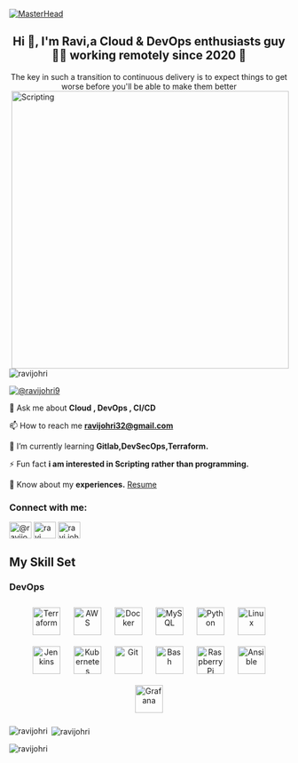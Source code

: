 [![MasterHead](https://res.cloudinary.com/practicaldev/image/fetch/s--YDYacTLP--/c_imagga_scale,f_auto,fl_progressive,h_900,q_66,w_1600/https://thepracticaldev.s3.amazon.com/i/q5ps4t4f0sqcqemcmuri.gif)](https:///rishavchanda.io)
<h2 align="center">Hi 👋, I'm Ravi,a Cloud & DevOps enthusiasts guy 👨‍💻 working remotely since 2020 🚀 </h2>

 <div align="center">The key in such a transition to continuous delivery is to expect things to get worse before you'll be able to make them better</div>  
<img align="right" alt="Scripting" width="500"  src="https://liveimages.algoworks.com/new-algoworks/wp-content/uploads/2022/05/31103224/devOps-trends.gif"
<p align="left"> <img src="https://komarev.com/ghpvc/?username=ravijohri&label=Profile%20views&color=0e75b6&style=flat" alt="ravijohri" /> </p>

<p align="left"> <a href="https://twitter.com/@ravijohri9" target="blank"><img src="https://img.shields.io/twitter/follow/@ravijohri9?logo=twitter&style=for-the-badge" alt="@ravijohri9" /></a> </p>

💬 Ask me about **Cloud , DevOps , CI/CD**

📫 How to reach me **ravijohri32@gmail.com**

🌱 I’m currently learning **Gitlab,DevSecOps,Terraform.**

⚡ Fun fact **i am interested in Scripting rather than programming.**

🔭 Know about my **experiences.** [Resume](https://drive.google.com/file/d/1QVQv-oRZoyu7C4kRbv-OTNRCILOTz4fH/view?usp=sharing) 

<h3 align="left">Connect with me:</h3>
<p align="left">
<a href="https://twitter.com/@ravijohri9" target="blank"><img align="center" src="https://raw.githubusercontent.com/rahuldkjain/github-profile-readme-generator/master/src/images/icons/Social/twitter.svg" alt="@ravijohri9" height="30" width="40" /></a>
<a href="https://www.linkedin.com/in/ravi-johri-51a788217/" target="blank"><img align="center" src="https://raw.githubusercontent.com/rahuldkjain/github-profile-readme-generator/master/src/images/icons/Social/linked-in-alt.svg" alt="ravi johri" height="30" width="40" /></a>
<a href="https://instagram.com/ravi.johrii" target="blank"><img align="center" src="https://raw.githubusercontent.com/rahuldkjain/github-profile-readme-generator/master/src/images/icons/Social/instagram.svg" alt="ravi.johrii" height="30" width="40" /></a></p>

## My Skill Set  
### DevOps  
<div align="center">  
<a href="https://www.terraform.io/" target="_blank"><img style="margin: 10px" src="https://profilinator.rishav.dev/skills-assets/terraformio-icon.svg" alt="Terraform" height="50" /></a>  
<a href="https://aws.amazon.com/" target="_blank"><img style="margin: 10px" src="https://profilinator.rishav.dev/skills-assets/amazonwebservices-original-wordmark.svg" alt="AWS" height="50" /></a>  
<a href="https://www.docker.com/" target="_blank"><img style="margin: 10px" src="https://profilinator.rishav.dev/skills-assets/docker-original-wordmark.svg" alt="Docker" height="50" /></a>  
<a href="https://www.mysql.com/" target="_blank"><img style="margin: 10px" src="https://profilinator.rishav.dev/skills-assets/mysql-original-wordmark.svg" alt="MySQL" height="50" /></a>  
<a href="https://www.python.org/" target="_blank"><img style="margin: 10px" src="https://profilinator.rishav.dev/skills-assets/python-original.svg" alt="Python" height="50" /></a>  
<a href="https://www.linux.org/" target="_blank"><img style="margin: 10px" src="https://profilinator.rishav.dev/skills-assets/linux-original.svg" alt="Linux" height="50" /></a>  
<a href="https://www.jenkins.io/" target="_blank"><img style="margin: 10px" src="https://profilinator.rishav.dev/skills-assets/jenkins-icon.svg" alt="Jenkins" height="50" /></a>  
<a href="https://kubernetes.io/" target="_blank"><img style="margin: 10px" src="https://profilinator.rishav.dev/skills-assets/kubernetes-icon.svg" alt="Kubernetes" height="50" /></a>  
<a href="https://github.com/" target="_blank"><img style="margin: 10px" src="https://profilinator.rishav.dev/skills-assets/git-scm-icon.svg" alt="Git" height="50" /></a>  
<a href="https://www.gnu.org/software/bash/" target="_blank"><img style="margin: 10px" src="https://profilinator.rishav.dev/skills-assets/gnu_bash-icon.svg" alt="Bash" height="50" /></a>  
<a href="https://www.raspberrypi.org/" target="_blank"><img style="margin: 10px" src="https://profilinator.rishav.dev/skills-assets/raspberrypi.png" alt="Raspberry Pi" height="50" /></a>  
<a href="https://www.ansible.com/" target="_blank"><img style="margin: 10px" src="https://profilinator.rishav.dev/skills-assets/ansible.png" alt="Ansible" height="50" /></a>  
<a href="https://grafana.com/" target="_blank"><img style="margin: 10px" src="https://profilinator.rishav.dev/skills-assets/grafana.png" alt="Grafana" height="50" /></a>  
</div>


<p><img align="left" src="https://github-readme-stats.vercel.app/api/top-langs?username=ravijohri&show_icons=true&locale=en&layout=compact" alt="ravijohri" /></p>

<p>&nbsp;<img align="center" src="https://github-readme-stats.vercel.app/api?username=ravijohri&show_icons=true&locale=en" alt="ravijohri" /></p>

<p><img align="center" src="https://github-readme-streak-stats.herokuapp.com/?user=ravijohri&" alt="ravijohri" /></p>


